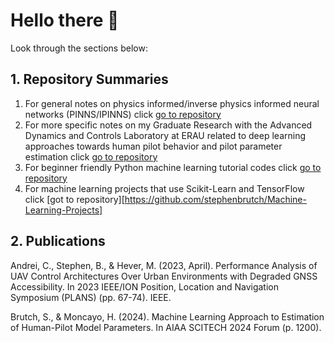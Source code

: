 # Hello there 👋
Look through the sections below:

## 1. Repository Summaries
1. For general notes on physics informed/inverse physics informed neural networks (PINNS/IPINNS) click [go to repository](https://github.com/stephenbrutch/PINNS-and-IPINNS)
2. For more specific notes on my Graduate Research with the Advanced Dynamics and Controls Laboratory at ERAU related to deep learning approaches towards human pilot behavior and pilot parameter estimation click [go to repository](https://github.com/stephenbrutch/Pilot-Models-for-Physics-Informed-Neural-Networks)
3. For beginner friendly Python machine learning tutorial codes click [go to repository](https://github.com/stephenbrutch/Python-Machine-Learning-Codes)
4. For machine learning projects that use Scikit-Learn and TensorFlow click [got to repository][https://github.com/stephenbrutch/Machine-Learning-Projects]

## 2. Publications
Andrei, C., Stephen, B., & Hever, M. (2023, April). Performance Analysis of UAV Control Architectures Over Urban Environments with Degraded GNSS Accessibility. In 2023 IEEE/ION Position, Location and Navigation Symposium (PLANS) (pp. 67-74). IEEE.

Brutch, S., & Moncayo, H. (2024). Machine Learning Approach to Estimation of Human-Pilot Model Parameters. In AIAA SCITECH 2024 Forum (p. 1200).

